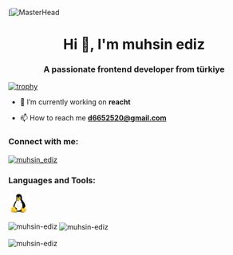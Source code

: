 [![MasterHead](https://blogger.googleusercontent.com/img/b/R29vZ2xl/AVvXsEh4rVIlBWMm1X1V4VzDOjWKS8mDLw6xxlg5YETHrZnxkEX8ngnmX8AMhmTTCuwJmW_7GnqXtVI1ShKky9UsTUM1GaLZktW49f6DLIKN4Z3UbanvgKrob_MEN2mE3F5CvdUrtZZQd1tWmVI/s1600/DJ_Kedi_02_Muzikliste.gif)

<h1 align="center">Hi 👋, I'm muhsin ediz</h1>
<h3 align="center">A passionate frontend developer from türkiye</h3>

[![trophy](https://github-profile-trophy.vercel.app/?username=ryo-ma)](https://github.com/ryo-ma/github-profile-trophy)

- 🔭 I’m currently working on **reacht**

- 📫 How to reach me **d6652520@gmail.com**

<h3 align="left">Connect with me:</h3>
<p align="left">
<a href="https://instagram.com/muhsin_ediz" target="blank"><img align="center" src="https://raw.githubusercontent.com/rahuldkjain/github-profile-readme-generator/master/src/images/icons/Social/instagram.svg" alt="muhsin_ediz" height="30" width="40" /></a>
</p>

<h3 align="left">Languages and Tools:</h3>
<p align="left"> <a href="https://www.linux.org/" target="_blank" rel="noreferrer"> <img src="https://raw.githubusercontent.com/devicons/devicon/master/icons/linux/linux-original.svg" alt="linux" width="40" height="40"/> </a> </p>

<p><img align="left" src="https://github-readme-stats.vercel.app/api/top-langs?username=muhsin-ediz&show_icons=true&locale=en&layout=compact" alt="muhsin-ediz" /></p>

<p>&nbsp;<img align="center" src="https://github-readme-stats.vercel.app/api?username=muhsin-ediz&show_icons=true&locale=en" alt="muhsin-ediz" /></p>

<p><img align="center" src="https://github-readme-streak-stats.herokuapp.com/?user=muhsin-ediz&" alt="muhsin-ediz" /></p>
